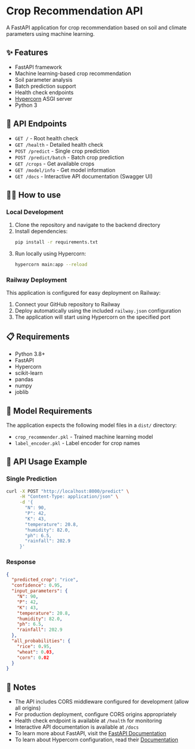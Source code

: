 # Crop Recommendation API

A FastAPI application for crop recommendation based on soil and climate parameters using machine learning.

## ✨ Features

- FastAPI framework
- Machine learning-based crop recommendation
- Soil parameter analysis
- Batch prediction support
- Health check endpoints
- [Hypercorn](https://hypercorn.readthedocs.io/) ASGI server
- Python 3

## 🚀 API Endpoints

- `GET /` - Root health check
- `GET /health` - Detailed health check
- `POST /predict` - Single crop prediction
- `POST /predict/batch` - Batch crop prediction
- `GET /crops` - Get available crops
- `GET /model/info` - Get model information
- `GET /docs` - Interactive API documentation (Swagger UI)

## 💁‍♀️ How to use

### Local Development

1. Clone the repository and navigate to the backend directory
2. Install dependencies:
   ```bash
   pip install -r requirements.txt
   ```
3. Run locally using Hypercorn:
   ```bash
   hypercorn main:app --reload
   ```

### Railway Deployment

This application is configured for easy deployment on Railway:

1. Connect your GitHub repository to Railway
2. Deploy automatically using the included `railway.json` configuration
3. The application will start using Hypercorn on the specified port

## 📋 Requirements

- Python 3.8+
- FastAPI
- Hypercorn
- scikit-learn
- pandas
- numpy
- joblib

## 🤖 Model Requirements

The application expects the following model files in a `dist/` directory:
- `crop_recommender.pkl` - Trained machine learning model
- `label_encoder.pkl` - Label encoder for crop names

## 📝 API Usage Example

### Single Prediction

```bash
curl -X POST "http://localhost:8000/predict" \
     -H "Content-Type: application/json" \
     -d '{
       "N": 90,
       "P": 42,
       "K": 43,
       "temperature": 20.8,
       "humidity": 82.0,
       "ph": 6.5,
       "rainfall": 202.9
     }'
```

### Response

```json
{
  "predicted_crop": "rice",
  "confidence": 0.95,
  "input_parameters": {
    "N": 90,
    "P": 42,
    "K": 43,
    "temperature": 20.8,
    "humidity": 82.0,
    "ph": 6.5,
    "rainfall": 202.9
  },
  "all_probabilities": {
    "rice": 0.95,
    "wheat": 0.03,
    "corn": 0.02
  }
}
```

## 📝 Notes

- The API includes CORS middleware configured for development (allow all origins)
- For production deployment, configure CORS origins appropriately
- Health check endpoint is available at `/health` for monitoring
- Interactive API documentation is available at `/docs`
- To learn more about FastAPI, visit the [FastAPI Documentation](https://fastapi.tiangolo.com/tutorial/)
- To learn about Hypercorn configuration, read their [Documentation](https://hypercorn.readthedocs.io/)
